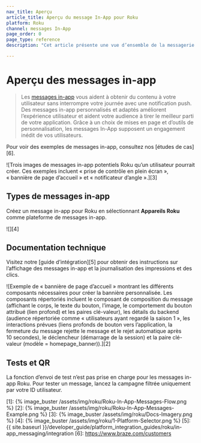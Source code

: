 ```yaml
---
nav_title: Aperçu
article_title: Aperçu du message In-App pour Roku
platform: Roku
channel: messages In-App
page_order: 0
page_type: reference
description: "Cet article présente une vue d’ensemble de la messagerie in-app Roku, y compris les meilleures pratiques et les cas d’utilisation."

---
```


# Aperçu des messages in-app

> Les [messages in-app]({{site.baseurl}}/user_guide/message_building_by_channel/in-app_messages/) vous aident à obtenir du contenu à votre utilisateur sans interrompre votre journée avec une notification push. Des messages in-app personnalisés et adaptés améliorent l’expérience utilisateur et aident votre audience à tirer le meilleur parti de votre application. Grâce à un choix de mises en page et d’outils de personnalisation, les messages In-App supposent un engagement inédit de vos utilisateurs.

Pour voir des exemples de messages in-app, consultez nos [études de cas][6].

![Trois images de messages in-app potentiels Roku qu’un utilisateur pourrait créer. Ces exemples incluent « prise de contrôle en plein écran », « bannière de page d’accueil » et « notificateur d’angle ».][3]

## Types de messages in-app

Créez un message in-app pour Roku en sélectionnant **Appareils Roku** comme plateforme de messages in-app.

![][4]

## Documentation technique

Visitez notre [guide d’intégration][5] pour obtenir des instructions sur l’affichage des messages in-app et la journalisation des impressions et des clics.

![Exemple de « bannière de page d’accueil » montrant les différents composants nécessaires pour créer la bannière personnalisée. Les composants répertoriés incluent le composant de composition du message (affichant le corps, le texte du bouton, l’image, le comportement du bouton attribué (lien profond) et les paires clé-valeur), les détails du backend (audience répertoriée comme « utilisateurs ayant regardé la saison 1 », les interactions prévues (liens profonds de bouton vers l’application, la fermeture du message rejette le message et le rejet automatique après 10 secondes), le déclencheur (démarrage de la session) et la paire clé-valeur (modèle = homepage_banner)).][2]

## Tests et QR

La fonction d’envoi de test n’est pas prise en charge pour les messages in-app Roku. Pour tester un message, lancez la campagne filtrée uniquement par votre ID utilisateur.

[1]: {% image_buster /assets/img/roku/Roku-In-App-Messages-Flow.png %}
[2]: {% image_buster /assets/img/roku/Roku-In-App-Messages-Example.png %}
[3]: {% image_buster /assets/img/roku/Docs-Imagery.png %}
[4]: {% image_buster /assets/img/roku/1-Platform-Selector.png %}
[5]: {{ site.baseurl }}/developer_guide/platform_integration_guides/roku/in-app_messaging/integration
[6]: https://www.braze.com/customers
